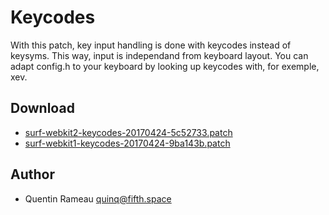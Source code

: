Keycodes
========
With this patch, key input handling is done with keycodes instead of keysyms.
This way, input is independand from keyboard layout.
You can adapt config.h to your keyboard by looking up keycodes with, for exemple, xev.

Download
--------
* [surf-webkit2-keycodes-20170424-5c52733.patch](surf-webkit2-keycodes-20170424-5c52733.patch)
* [surf-webkit1-keycodes-20170424-9ba143b.patch](surf-webkit1-keycodes-20170424-9ba143b.patch)

Author
------
* Quentin Rameau <quinq@fifth.space>

